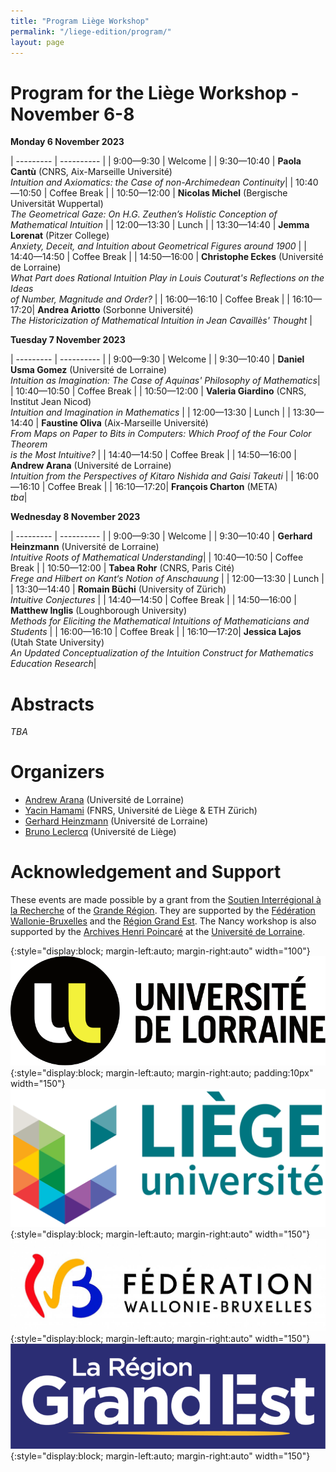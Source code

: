 ```yaml
---
title: "Program Liège Workshop"
permalink: "/liege-edition/program/"
layout: page
---
```


# Program for the Liège Workshop - November 6-8

**Monday 6 November 2023**


| --------- | ---------- |
| 9:00—9:30 | Welcome |
| 9:30—10:40 | **Paola Cantù** (CNRS, Aix-Marseille Université) <br /> _Intuition and Axiomatics: the Case of non-Archimedean Continuity_|
| 10:40—10:50 | Coffee Break |
| 10:50—12:00 | **Nicolas Michel** (Bergische Universität Wuppertal) <br /> _The Geometrical Gaze: On H.G. Zeuthen’s Holistic Conception of Mathematical Intuition_ |
| 12:00—13:30 | Lunch |
| 13:30—14:40 | **Jemma Lorenat** (Pitzer College) <br /> _Anxiety, Deceit, and Intuition about Geometrical Figures around 1900_ |
| 14:40—14:50 | Coffee Break |
| 14:50—16:00 | **Christophe Eckes** (Université de Lorraine) <br /> _What Part does Rational Intuition Play in Louis Couturat's Reflections on the Ideas <br />  of Number, Magnitude and Order?_ |
| 16:00—16:10 | Coffee Break |
| 16:10—17:20| **Andrea Ariotto** (Sorbonne Université) <br /> _The Historicization of Mathematical Intuition in Jean Cavaillès' Thought_ | 


**Tuesday 7 November 2023**


| --------- | ---------- |
| 9:00—9:30 | Welcome |
| 9:30—10:40 | **Daniel Usma Gomez** (Université de Lorraine) <br /> _Intuition as Imagination: The Case of Aquinas' Philosophy of Mathematics_|
| 10:40—10:50 | Coffee Break |
| 10:50—12:00 | **Valeria Giardino** (CNRS, Institut Jean Nicod) <br /> _Intuition and Imagination in Mathematics_ |
| 12:00—13:30 | Lunch |
| 13:30—14:40 | **Faustine Oliva** (Aix-Marseille Université) <br /> _From Maps on Paper to Bits in Computers: Which Proof of the Four Color Theorem <br /> is the Most Intuitive?_ |
| 14:40—14:50 | Coffee Break |
| 14:50—16:00 | **Andrew Arana** (Université de Lorraine) <br /> _Intuition from the Perspectives of Kitaro Nishida and Gaisi Takeuti_ |
| 16:00—16:10 | Coffee Break |
| 16:10—17:20| **François Charton** (META) <br /> _tba_| 

**Wednesday 8 November 2023**


| --------- | ---------- |
| 9:00—9:30 | Welcome |
| 9:30—10:40 | **Gerhard Heinzmann** (Université de Lorraine) <br /> _Intuitive Roots of Mathematical Understanding_|
| 10:40—10:50 | Coffee Break |
| 10:50—12:00 | **Tabea Rohr** (CNRS, Paris Cité) <br /> _Frege and Hilbert on Kant‘s Notion of Anschauung_ |
| 12:00—13:30 | Lunch |
| 13:30—14:40 | **Romain Büchi** (University of Zürich) <br /> _Intuitive Conjectures_ |
| 14:40—14:50 | Coffee Break |
| 14:50—16:00 | **Matthew Inglis** (Loughborough University) <br /> _Methods for Eliciting the Mathematical Intuitions of Mathematicians and Students_ |
| 16:00—16:10 | Coffee Break |
| 16:10—17:20| **Jessica Lajos** (Utah State University) <br /> _An Updated Conceptualization of the Intuition Construct for Mathematics Education Research_| 




# Abstracts

_TBA_


# Organizers

- [Andrew Arana](http://poincare.univ-lorraine.fr/fr/membre-titulaire/andrew-arana) (Université de Lorraine)
- [Yacin Hamami](https://www.yacinhamami.com/) (FNRS, Université de Liège & ETH Zürich)
- [Gerhard Heinzmann](https://poincare.univ-lorraine.fr/fr/membre-titulaire/gerhard-heinzmann) (Université de Lorraine)
- [Bruno Leclercq](https://www.uliege.be/cms/c_9054334/fr/repertoire?uid=u015356) (Université de Liège)

# Acknowledgement and Support

These events are made possible by a grant from the [Soutien Interrégional à la Recherche](https://www.granderegion.net/Actualites/2022/Appel-a-candidature-soutien-interregional-a-la-recherche) of the [Grande Région](https://www.granderegion.net/). They are supported by the [Fédération Wallonie-Bruxelles](https://www.federation-wallonie-bruxelles.be/) and the [Région Grand Est](https://www.grandest.fr/). The Nancy workshop is also supported by the [Archives Henri Poincaré](https://poincare.univ-lorraine.fr/fr) at the [Université de Lorraine](https://www.univ-lorraine.fr/).

{:style="display:block; margin-left:auto; margin-right:auto" width="100"}
![title](/assets/img/logo-ulorraine.png){:style="display:block; margin-left:auto; margin-right:auto; padding:10px" width="150"}
![title](/assets/img/logo-uliege.png){:style="display:block; margin-left:auto; margin-right:auto" width="150"}
![title](/assets/img/logo-fwb-couleur-horizontal.jpeg){:style="display:block; margin-left:auto; margin-right:auto" width="150"}
![title](/assets/img/region-grand-est.png){:style="display:block; margin-left:auto; margin-right:auto" width="150"}
